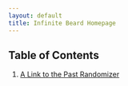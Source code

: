 ```yaml
---
layout: default
title: Infinite Beard Homepage
---
```


## Table of Contents
1. [A Link to the Past Randomizer](pages/alttpr/alttpr.md)